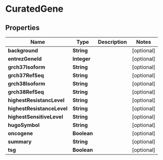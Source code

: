 
# CuratedGene

## Properties
Name | Type | Description | Notes
------------ | ------------- | ------------- | -------------
**background** | **String** |  |  [optional]
**entrezGeneId** | **Integer** |  |  [optional]
**grch37Isoform** | **String** |  |  [optional]
**grch37RefSeq** | **String** |  |  [optional]
**grch38Isoform** | **String** |  |  [optional]
**grch38RefSeq** | **String** |  |  [optional]
**highestResistancLevel** | **String** |  |  [optional]
**highestResistanceLevel** | **String** |  |  [optional]
**highestSensitiveLevel** | **String** |  |  [optional]
**hugoSymbol** | **String** |  |  [optional]
**oncogene** | **Boolean** |  |  [optional]
**summary** | **String** |  |  [optional]
**tsg** | **Boolean** |  |  [optional]



